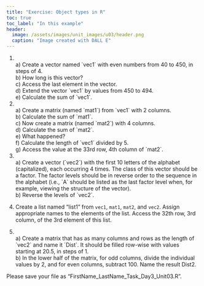 ```yaml
---
title: "Exercise: Object types in R"
toc: true
toc_label: "In this example"
header:
  image: /assets/images/unit_images/u03/header.png
  caption: "Image created with DALL E"
---
```


1. <br/>
   a) Create a vector named `vec1` with even numbers from 40 to 450, in steps of 4.<br/>
   b) How long is this vector? <br/>
   c) Access the last element in the vector. <br/>
   d) Extend the vector `vec1` by values from 450 to 494.<br/>
   e) Calculate the sum of `vec1`.

2. <br/>
   a) Create a matrix (named `mat1`) from `vec1` with 2 columns.<br/>
   b) Calculate the sum of `mat1`.<br/>
   c) Now create a matrix (named `mat2`) with 4 columns.<br/>
   d) Calculate the sum of `mat2`.<br/>
   e) What happened?<br/>
   f) Calculate the length of `vec1` divided by 5.<br/>
   g) Access the value at the 33rd row, 4th column of `mat2`.

3. <br/>
   a) Create a vector (`vec2`) with the first 10 letters of the alphabet (capitalized), each occurring 4 times. The class of this vector should be a factor. The factor levels should be in reverse order to the sequence in the alphabet (i.e., `A` should be listed as the last factor level when, for example, viewing the structure of the vector).<br/>
   b) Reverse the levels of `vec2`.

4. Create a list named “list1” from `vec1`, `mat1`, `mat2`, and `vec2`. Assign appropriate names to the elements of the list. Access the 32th row, 3rd column, of the 3rd element of this list.

5. <br/>
    a) Create a matrix that has as many columns and rows as the length of `vec2` and name it `Dist`. It should be filled row-wise with values starting at 20.5, in steps of 1.<br/>
    b) In the lower half of the matrix, for odd columns, divide the individual values by 2, and for even columns, subtract 100. Name the result Dist2.

Please save your file as “FirstName_LastName_Task_Day3_Unit03.R”.

